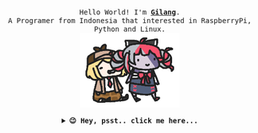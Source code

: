 <p align="center">
 <br />
 <samp>
  Hello World! I'm <b><a rel="nofollow noopener noreferrer" target="_blank" href="https://kangketik.web.id">Gilang</a></b>.
  <br />
  A Programer from Indonesia that interested in RaspberryPi, Python and Linux.
 </samp>
 <br />
 <img src="https://raw.githubusercontent.com/kangketikonlen/kangketikonlen/main/assets/watollie.gif" width="200"/>
</p>

<details align="center">
 <summary> <b> <samp> 😉 Hey, psst.. click me here... </samp></b></summary>
 <samp>
  <p align="center">
   <b><h4 style="color: #fc6203">N O I C E 👌🏻 &nbsp; F O L L O W &nbsp; M E !</h4> </b>
   <p align="center">
    <img src="https://raw.githubusercontent.com/kangketikonlen/kangketikonlen/main/assets/hololive_en_parade.gif" width="250"/>
   </p>
    🌱 Currently learning about game development & cloud computing 🌱<br />
    👀 Looking to collaborate on visual novel & text based game related open source projects 👀<br />
  </p>
  <p align="center">
    <a href="https://github.com/kangketikonlen"><img src="https://github-readme-stats.vercel.app/api?username=kangketikonlen&count_private=true&show_icons=true&theme=tokyonight" alt="kangketikonlen's github stats"></a>
  </p>
  <p align="center">
    Let's be friend 🤝 and chat 💬 just follow the link below 👇 and you can find me. <br />
    Come on, don't be shy 🥰 I won't bite you.<br />
  </p>
  <p align="center">
    <strong><a href="https://www.kangketik.web.id">Website</a></strong> |
    <strong><a href="https://twitter.com/kangketikonlen">Twitter</a></strong>
  </p>
  <hr />
  <p align="center">
   🙃 <b>Fun fact</b>: Why are elevator jokes so classic and good? <strike>They work on many levels</strike>.<br />
  </p>
  <hr />
  <p align="center">
    &copy;Images are belongs to <a href="https://www.hololive.tv/" target="_blank">Hololive</a>
  </p>
 </samp>
</detail>

